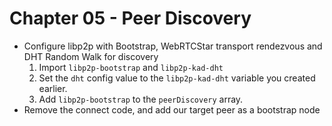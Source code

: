 # Chapter 05 - Peer Discovery

- Configure libp2p with Bootstrap, WebRTCStar transport rendezvous and DHT Random Walk for discovery
  1. Import `libp2p-bootstrap` and `libp2p-kad-dht`
  2. Set the `dht` config value to the `libp2p-kad-dht` variable you created earlier.
  3. Add `libp2p-bootstrap` to the `peerDiscovery` array.
- Remove the connect code, and add our target peer as a bootstrap node
